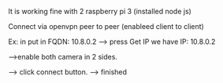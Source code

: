 It is working fine with 2 raspberry pi 3 (installed node js) 

Connect via openvpn peer to peer (enableed client to client)

Ex: in put in FQDN: 10.8.0.2 --> press Get IP we have IP: 10.8.0.2 

-->enable both camera in 2 sides.

--> click connect button. --> finished 

